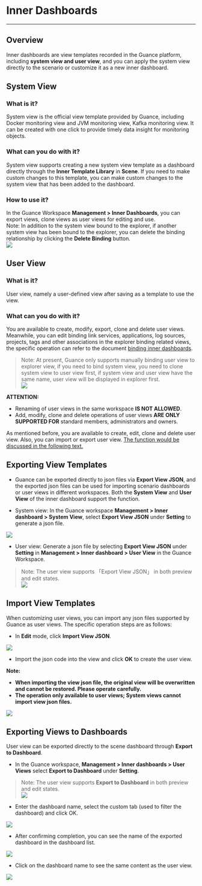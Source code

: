 # Inner Dashboards
---


## Overview

Inner dashboards are view templates recorded in the Guance platform, including **system view and user view**, and you can apply the system view directly to the scenario or customize it as a new inner dashboard.


## System View

### What is it?
System view is the official view template provided by Guance, including Docker monitoring view and JVM monitoring view, Kafka monitoring view. It can be created with one click to provide timely data insight for monitoring objects.

### What can you do with it?
System view supports creating a new system view template as a dashboard directly through the **Inner Template Library** in **Scene**. If you need to make custom changes to this template, you can make custom changes to the system view that has been added to the dashboard.

### How to use it?
In the Guance Workspace **Management > Inner Dashboards**, you can export views, clone views as user views for editing and use.<br />Note: In addition to the system view bound to the explorer, if another system view has been bound to the explorer, you can delete the binding relationship by clicking the **Delete Binding** button.<br />![](../img/4.view_1.png)


## User View

### What is it?
User view, namely a user-defined view after saving as a template to use the view.

### What can you do with it?
You are available to create, modify, export, clone and delete user views. Meanwhile, you can edit binding link services, applications, log sources, projects, tags and other associations in the explorer binding related views, the specific operation can refer to the document [binding inner dashboards](../../scene/built-in-view/bind-view.md).

> Note: At present, Guance only supports manually binding user view to explorer view, if you need to bind system view, you need to clone system view to user view first, if system view and user view have the same name, user view will be displayed in explorer first.<br />![](../img/4.view_3.png)

**ATTENTION:**

- Renaming of user views in the same workspace **IS NOT ALLOWED**.
- Add, modify, clone and delete operations of user views **ARE ONLY SUPPORTED FOR** standard members, administrators and owners.

As mentioned before, you are available to create, edit, clone and delete user view. Also, you can import or export user view. <u>The function would be discussed in the following text.</u>

## Exporting View Templates

- Guance can be exported directly to json files via **Export View JSON**, and the exported json files can be used for importing scenario dashboards or user views in different workspaces. Both the **System View** and **User View** of the inner dashboard support the function.

- System view: In the Guance workspace **Management > Inner dashboard > System View**, select **Export View JSON** under **Setting** to generate a json file.

![](../img/3.view_2.png)

- User view: Generate a json file by selecting **Export View JSON** under **Setting** in **Management > Inner dashboard > User View** in the Guance Workspace.

> Note: The user view supports 「Export View JSON」 in both preview and edit states.<br />![](../img/3.view_3.png)


## Import View Templates

When customizing user views, you can import any json files supported by Guance as user views. The specific operation steps are as follows:

- In **Edit** mode, click **Import View JSON**.

![](../img/3.view_4.png)

- Import the json code into the view and click **OK** to create the user view.

**Note:**

   - **When importing the view json file, the original view will be overwritten and cannot be restored. Please operate carefully.**
   - **The operation only available to user views; System views cannot import view json files.**

![](../img/3.view_5.png)

## Exporting Views to Dashboards

User view can be exported directly to the scene dashboard through **Export to Dashboard**.

- In the Guance workspace, **Management > Inner dashboards > User Views** select **Export to Dashboard** under **Setting**.

> Note: The user view supports **Export to Dashboard** in both preview and edit states.<br />![](../img/3.view_3.png)

- Enter the dashboard name, select the custom tab (used to filter the dashboard) and click OK.

![](../img/3.view_6.png)

- After confirming completion, you can see the name of the exported dashboard in the dashboard list.

![](../img/3.view_8.png)

- Click on the dashboard name to see the same content as the user view.

![](../img/3.view_7.png)



